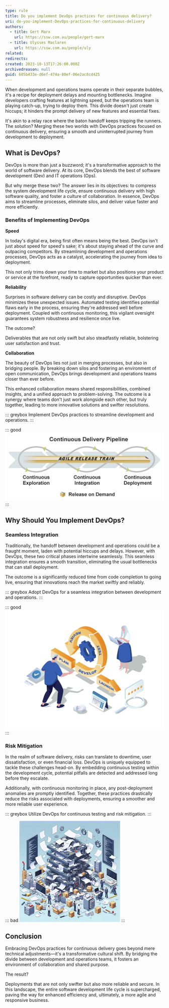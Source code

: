 ```yaml
---
type: rule
title: Do you implement DevOps practices for continuous delivery?
uri: do-you-implement-DevOps-practices-for-continuous-delivery
authors:
  - title: Gert Marx
    url: https://ssw.com.au/people/gert-marx
  - title: Ulysses Maclaren
    url: https://ssw.com.au/people/uly
related:
redirects:
created: 2023-10-13T17:26:00.000Z
archivedreason: null
guid: 605b433e-d6ef-474a-80ef-06e2ac8cd425
---
```

When development and operations teams operate in their separate bubbles, it's a recipe for deployment delays and mounting bottlenecks. Imagine developers crafting features at lightning speed, but the operations team is playing catch-up, trying to deploy them. This divide doesn't just create hiccups; it hinders the prompt delivery of new features and essential fixes. 

It's akin to a relay race where the baton handoff keeps tripping the runners. The solution? Merging these two worlds with DevOps practices focused on continuous delivery, ensuring a smooth and uninterrupted journey from development to deployment.

<!--endintro-->

## What is DevOps?

DevOps is more than just a buzzword; it's a transformative approach to the world of software delivery. At its core, DevOps blends the best of software development (Dev) and IT operations (Ops). 

But why merge these two? The answer lies in its objectives: to compress the system development life cycle, ensure continuous delivery with high software quality, and foster a culture of collaboration. In essence, DevOps aims to streamline processes, eliminate silos, and deliver value faster and more efficiently.

### Benefits of Implementing DevOps

**Speed**

In today's digital era, being first often means being the best. DevOps isn't just about speed for speed's sake; it's about staying ahead of the curve and outpacing competitors. By streamlining development and operations processes, DevOps acts as a catalyst, accelerating the journey from idea to deployment. 

This not only trims down your time to market but also positions your product or service at the forefront, ready to capture opportunities quicker than ever.

**Reliability**

Surprises in software delivery can be costly and disruptive. DevOps minimizes these unexpected issues. Automated testing identifies potential flaws early in the process, ensuring they're addressed well before deployment. Coupled with continuous monitoring, this vigilant oversight guarantees system robustness and resilience once live. 

The outcome? 

Deliverables that are not only swift but also steadfastly reliable, bolstering user satisfaction and trust.

**Collaboration**

The beauty of DevOps lies not just in merging processes, but also in bridging people. By breaking down silos and fostering an environment of open communication, DevOps brings development and operations teams closer than ever before. 

This enhanced collaboration means shared responsibilities, combined insights, and a unified approach to problem-solving. The outcome is a synergy where teams don't just work alongside each other, but truly together, leading to more innovative solutions and swifter resolutions.

::: greybox
Implement DevOps practices to streamline development and operations.
:::

::: good
![Figure: Good Example - DevOps practices enable faster, more reliable deployments.](DevOps_Collaboration.png)
:::

## Why Should You Implement DevOps?

### Seamless Integration

Traditionally, the handoff between development and operations could be a fraught moment, laden with potential hiccups and delays. However, with DevOps, these two critical phases intertwine seamlessly. This seamless integration ensures a smooth transition, eliminating the usual bottlenecks that can stall deployment. 

The outcome is a significantly reduced time from code completion to going live, ensuring that innovations reach the market swiftly and reliably.

::: greybox
Adopt DevOps for a seamless integration between development and operations.
:::

::: good
![Figure: Good Example - DevOp\s practices reduce the time from code commit to deployment.](Agile_Development.png)
:::

### Risk Mitigation

In the realm of software delivery, risks can translate to downtime, user dissatisfaction, or even financial loss. DevOps is uniquely equipped to tackle these challenges head-on. By embedding continuous testing within the development cycle, potential pitfalls are detected and addressed long before they escalate. 

Additionally, with continuous monitoring in place, any post-deployment anomalies are promptly identified. Together, these practices drastically reduce the risks associated with deployments, ensuring a smoother and more reliable user experience.

::: greybox
Utilize DevOps for continuous testing and risk mitigation.
:::

::: bad
![Figure: Bad Example - Lack of DevOps practices can lead to risky deployments and frequent rollbacks.](Risky_deployments.png)
:::

## Conclusion

Embracing DevOps practices for continuous delivery goes beyond mere technical adjustments—it's a transformative cultural shift. By bridging the divide between development and operations teams, it fosters an environment of collaboration and shared purpose. 

The result? 

Deployments that are not only swifter but also more reliable and secure. In this landscape, the entire software development life cycle is supercharged, paving the way for enhanced efficiency and, ultimately, a more agile and responsive business.

